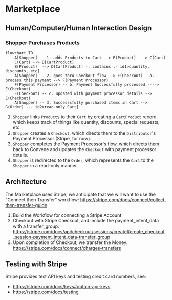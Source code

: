 # Marketplace

## Human/Computer/Human Interaction Design

### Shopper Purchases Products

```mermaid
flowchart TD
    A[Shopper] -- 1. adds Products to Cart --> B(Product)  --> C(Cart)
    C(Cart) --> D[CartProduct]
    B(Product)  --> D[CartProduct] -. contains .- id1>quantity, discounts, etc]
    A[Shopper] -- 2. goes thru Checkout flow --> E(Checkout) --a.  process this payment --> F(Payment Processor)
    F(Payment Processor) -- b. Payment Successfully processed ----> E(Checkout)
    E(Checkout) -- c. updated with payment processor details --> E(Checkout)
    A[Shopper] -- 3. Successsfully purchased items in Cart --> G(Order) -.- id2>read-only Cart]
```

1. `Shopper` links `Product`s to their `Cart` by creating a `CartProduct` record which keeps track of things like quantity, discounts, special requests, etc.
2. `Shopper` creates a `Checkout`, which directs them to the `Distributor`'s Payment Processor (Stripe, for now).
3. `Shopper` completes the Payment Processor's flow, which directs them back to Convene and updates the `Checkout` with payment processor details.
4. `Shopper` is redirected to the `Order`, which represents the `Cart` to the `Shopper` in a read-only manner.

## Architecture

The Marketplace uses Stripe, we anticipate that we will want to use the "Connect then Transfer" workflow: https://stripe.com/docs/connect/collect-then-transfer-guide

1. Build the Workflow for connecting a Stripe Account
2. Checkout with Stripe Checkout, and include the payment_intent_data with a transfer_group: https://stripe.com/docs/api/checkout/sessions/create#create_checkout_session-payment_intent_data-transfer_group
3. Upon completion of Checkout, we transfer the Money: https://stripe.com/docs/connect/charges-transfers

## Testing with Stripe

Stripe provides test API keys and testing credit card numbers, see:
* https://stripe.com/docs/keys#obtain-api-keys
* https://stripe.com/docs/testing
